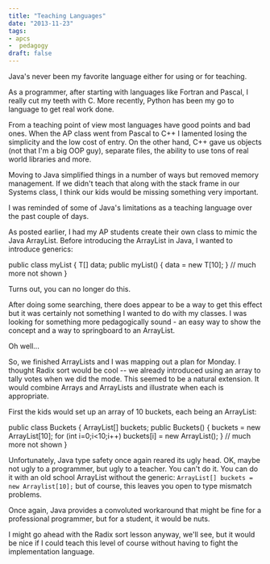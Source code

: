 ```yaml
---
title: "Teaching Languages"
date: "2013-11-23"
tags:
- apcs
-  pedagogy
draft: false
---
```



Java's never been my favorite language either for using or for
teaching.

As a programmer, after starting with languages like Fortran
and Pascal, I really cut my teeth with C. More recently, Python has
been my go to language to get real work done.

From a teaching point of view most languages have good points
and bad ones. When the AP class went from Pascal to C++ I lamented
losing the simplicity and the low cost of entry. On the other hand,
C++ gave us objects (not that I'm a big OOP guy), separate files, the
ability to use tons of real world libraries and more.

Moving to Java simplified things in a number of ways but removed
memory management. If we didn't teach that along with the stack frame
in our Systems class, I think our kids would be missing something very
important.


I was reminded of some of Java's limitations as a teaching language over the past couple of days.

As posted earlier, I had my AP students create their own class to
mimic the Java ArrayList. Before introducing the ArrayList in Java, I
wanted to introduce generics:


public class myList<T> {
T[] data;
public myList() {
data = new T[10];
}
// much more not shown
}


Turns out, you can no longer do this.

After doing some searching, there does appear to be a way to get this
effect but it was certainly not something I wanted to do with my
classes. I was looking for something more pedagogically sound - an
easy way to show the concept and a way to springboard to an ArrayList.

Oh well...

So, we finished ArrayLists and I was mapping out a plan for Monday. I
thought Radix sort would be cool -- we already introduced using an
array to tally votes when we did the mode. This seemed to be a natural
extension. It would combine Arrays and ArrayLists and illustrate when each is appropriate.

First the kids would set up an array of 10 buckets, each being an ArrayList:

public class Buckets {
ArrayList<Integer>[] buckets;
public Buckets() {
buckets = new ArrayList<Integer>[10];
for (int i=0;i<10;i++)
buckets[i] = new ArrayList<Integer>();
}
// much more not shown
}

Unfortunately, Java type safety once again reared its ugly head. OK,
maybe not ugly to a programmer, but ugly to a teacher. You can't do
it. You can do it with an old school ArrayList without the generic:
```ArrayList[] buckets = new Arraylist[10];``` but of course, this
leaves you open to type mismatch problems.

Once again, Java provides a convoluted workaround that might be fine
for a professional programmer, but for a student, it would be nuts.

I might go ahead with the Radix sort lesson anyway, we'll see, but it
would be nice if I could teach this level of course without having to
fight the implementation language.
